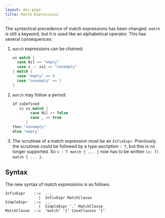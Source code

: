 ```yaml
---
layout: doc-page
title: Match Expressions
---
```


The syntactical precedence of match expressions has been changed.
`match` is still a keyword, but it is used like an alphabetical operator. This has several consequences:

 1. `match` expressions can be chained:

    ```scala
    xs match {
      case Nil => "empty"
      case x :: xs1 => "nonempty"
    } match {
      case "empty" => 0
      case "nonempty" => 1
    }

 2. `match` may follow a period:

     ```scala
     if xsDefined
        && xs.match {
             case Nil => false
             case _ => true
           }
     then "nonempty"
     else "empty"

 3. The scrutinee of a match expression must be an `InfixExpr`. Previously the scrutinee could be followed by a type ascription `: T`, but this is no longer supported. So `x : T match { ... }` now has to be
 written `(x: T) match { ... }`.

## Syntax

The new syntax of match expressions is as follows.
```
InfixExpr    ::=  ...
               |  InfixExpr MatchClause
SimpleExpr   ::=  ...
               |  SimpleExpr ‘.’ MatchClause
MatchClause  ::=  ‘match’ ‘{’ CaseClauses ‘}’
```
